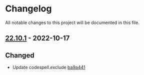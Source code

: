 # Changelog

All notable changes to this project will be documented in this file.

## [22.10.1] - 2022-10-17

## Changed
* Update codespell.exclude [ba9a441](https://github.com/greenbone/troubadix/commit/ba9a441)

[22.10.1]: https://github.com/greenbone/troubadix/compare/v22.9.9...22.10.1